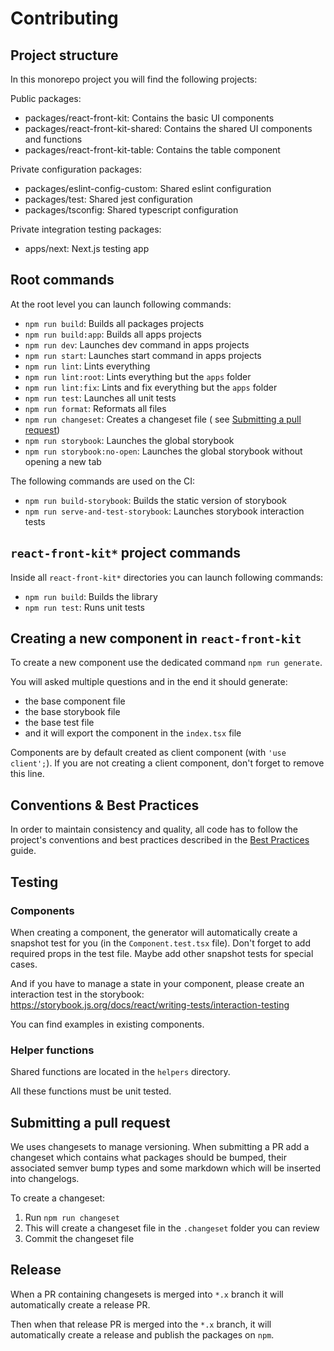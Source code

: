 # Contributing

## Project structure

In this monorepo project you will find the following projects:

Public packages:

- packages/react-front-kit: Contains the basic UI components
- packages/react-front-kit-shared: Contains the shared UI components and
  functions
- packages/react-front-kit-table: Contains the table component

Private configuration packages:

- packages/eslint-config-custom: Shared eslint configuration
- packages/test: Shared jest configuration
- packages/tsconfig: Shared typescript configuration

Private integration testing packages:

- apps/next: Next.js testing app

## Root commands

At the root level you can launch following commands:

- `npm run build`: Builds all packages projects
- `npm run build:app`: Builds all apps projects
- `npm run dev`: Launches dev command in apps projects
- `npm run start`: Launches start command in apps projects
- `npm run lint`: Lints everything
- `npm run lint:root`: Lints everything but the `apps` folder
- `npm run lint:fix`: Lints and fix everything but the `apps` folder
- `npm run test`: Launches all unit tests
- `npm run format`: Reformats all files
- `npm run changeset`: Creates a changeset file (
  see [Submitting a pull request](#submitting-a-pull-request))
- `npm run storybook`: Launches the global storybook
- `npm run storybook:no-open`: Launches the global storybook without opening a
  new tab

The following commands are used on the CI:

- `npm run build-storybook`: Builds the static version of storybook
- `npm run serve-and-test-storybook`: Launches storybook interaction tests

## `react-front-kit*` project commands

Inside all `react-front-kit*` directories you can launch following commands:

- `npm run build`: Builds the library
- `npm run test`: Runs unit tests

## Creating a new component in `react-front-kit`

To create a new component use the dedicated command `npm run generate`.

You will asked multiple questions and in the end it should generate:

- the base component file
- the base storybook file
- the base test file
- and it will export the component in the `index.tsx` file

Components are by default created as client component (with `'use client';`).
If you are not creating a client component, don't forget to remove this line.

## Conventions & Best Practices

In order to maintain consistency and quality, all code has to follow the
project's conventions and best practices described in
the [Best Practices](./BEST_PRACTICES.md) guide.

## Testing

### Components

When creating a component, the generator will automatically create a snapshot
test for you (in the `Component.test.tsx` file).
Don't forget to add required props in the test file.
Maybe add other snapshot tests for special cases.

And if you have to manage a state in your component, please create an
interaction test in the
storybook: https://storybook.js.org/docs/react/writing-tests/interaction-testing

You can find examples in existing components.

### Helper functions

Shared functions are located in the `helpers` directory.

All these functions must be unit tested.

## Submitting a pull request

We uses changesets to manage versioning. When submitting a PR add a changeset
which contains what packages should be bumped, their associated semver bump
types and some markdown which will be inserted into changelogs.

To create a changeset:

1. Run `npm run changeset`
2. This will create a changeset file in the `.changeset` folder you can review
3. Commit the changeset file

## Release

When a PR containing changesets is merged into `*.x` branch it will
automatically create a release PR.

Then when that release PR is merged into the `*.x` branch, it will automatically
create a release and publish the packages on `npm`.
